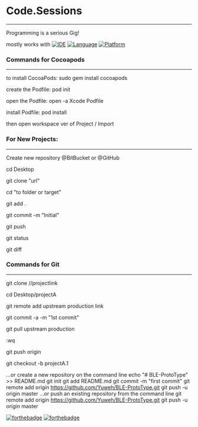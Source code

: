 # Code.Sessions
----
Programming is a serious Gig! 

mostly works with
[![IDE](https://img.shields.io/badge/Xcode-9-blue.svg)](https://developer.apple.com/xcode/)
[![Language](https://img.shields.io/badge/swift-4-orange.svg)](https://swift.org)
[![Platform](https://img.shields.io/badge/platform-iOS%2011-green.svg)](https://developer.apple.com/ios/)


### Commands for Cocoapods
----
to install CocoaPods: sudo gem install cocoapods

create the Podfile: pod init

open the Podfile: open -a Xcode Podfile

install Podfile: pod install

then open workspace ver of Project / Import 


### For New Projects:
-----
Create new repository @BitBucket or @GitHub

cd Desktop

git clone "url"

cd "to folder or target"

git add .

git commit -m "Initial"

git push

git status

git diff


### Commands for Git
-----
git clone //projectlink

cd Desktop/projectA

git remote add upstream production link

git commit -a -m "1st commit"

git pull upstream production 

:wq

git push origin

git checkout -b projectA.1


…or create a new repository on the command line
echo "# BLE-ProtoType" >> README.md
git init
git add README.md
git commit -m "first commit"
git remote add origin https://github.com/Yuweh/BLE-ProtoType.git
git push -u origin master
…or push an existing repository from the command line
git remote add origin https://github.com/Yuweh/BLE-ProtoType.git
git push -u origin master

[![forthebadge](http://forthebadge.com/images/badges/made-with-swift.svg)](http://forthebadge.com) [![forthebadge](http://forthebadge.com/images/badges/built-with-love.svg)](http://forthebadge.com)
